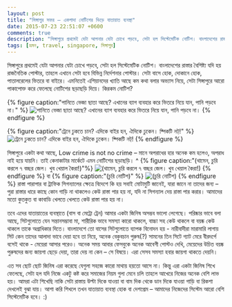 ```yaml
---
layout: post
title: "সিঙ্গাপুর সফর – একগাদা নোটিশের ভিড়ে যাতায়াত ব্যবস্থা"
date: 2015-07-23 22:51:07 +0600
comments: true
description: "সিঙ্গাপুরে প্রথমেই যেটা আপনার যেটা চোখে পড়বে, সেটা হল সিস্টেমেটিক নোটিশ। বাংলাদেশের রাস্তার বৈশিষ্ট্য যদি হয় রাজনৈতিক পোস্টার, তাহলে এখানে সেটা হবে বিভিন্ন নির্দেশনার পোস্টার। সেটা বাসে হোক, দোকানে হোক, পাতালরেলের ভিতরে বা বাইরে। এমনিতেই এশিয়ানদের খ্যাতি আছে কম কথা বলার অভ্যাস নিয়ে, সেটা সিঙ্গাপুরে আরো পাকাপোক্ত করে ফেলেছে নোটিশের ছড়াছড়ি দিয়ে। কিরকম ন‌োটিশ? জানতে হলে পড়তে থাকুন!"
tags: [ভ্রমন, travel, singapore, সিঙ্গাপুর]
---
```

সিঙ্গাপুরে প্রথমেই যেটা আপনার যেটা চোখে পড়বে, সেটা হল সিস্টেমেটিক নোটিশ। বাংলাদেশের রাস্তার বৈশিষ্ট্য যদি হয় রাজনৈতিক পোস্টার, তাহলে এখানে সেটা হবে বিভিন্ন নির্দেশনার পোস্টার। সেটা বাসে হোক, দোকানে হোক, পাতালরেলের ভিতরে বা বাইরে। এমনিতেই এশিয়ানদের খ্যাতি আছে কম কথা বলার অভ্যাস নিয়ে, সেটা সিঙ্গাপুরে আরো পাকাপোক্ত করে ফেলেছে নোটিশের ছড়াছড়ি দিয়ে। কিরকম ন‌োটিশ?
<!-- more -->
{% figure caption:"পানিতে ভেজা ছাতা আছে? এখানের ব্যাগ ব্যবহার করে ভিতরে নিয়ে যান, পানি পড়বে না।" %}
![পানিতে ভেজা ছাতা আছে? এখানের ব্যাগ ব্যবহার করে ভিতরে নিয়ে যান, পানি পড়বে না।](https://farm4.staticflickr.com/3804/19946608905_13fe753bf0_z.jpg)
{% endfigure %}

{% figure caption:"ট্রেনে ঢুকতে চান? এদিকে বাইর হন, ঐদিকে ঢুকেন। ষ্পিকটি নট‍্!" %}
![ট্রেনে ঢুকতে চান? এদিকে বাইর হন, ঐদিকে ঢুকেন। ষ্পিকটি নট‍্!](https://farm1.staticflickr.com/445/19758560298_99f04b57dd_z.jpg)
{% endfigure %}


সিঙ্গাপুরে একটা কথা আছে, Low crime is not no crime – মানে অপরাধের হার অনেক কম হলেও, অপরাধ নাই হয়ে যায়নি। তাই কেনাকাটার মার্কেটে এমন নোটিশের ছড়াছড়ি।
^
{% figure caption:"(থামেন, চুরি করলে ৭ বচ্ছর জেল। খুব খেয়াল কৈরা!)"%}
![(থামেন, চুরি করলে ৭ বচ্ছর জেল। খুব খেয়াল  কৈরা!)](https://farm4.staticflickr.com/3716/19758570200_0ecc84ed67_z.jpg)
{% endfigure %}
বা
{% figure caption:"(চুরি নোটিশ)" %}
![(চুরি নোটিশ)](https://farm1.staticflickr.com/482/19323949244_71f8099dfa_z.jpg)
{% endfigure %}
রাস্তা পারাপার বা ট্রাফিক সিগন্যালের ক্ষেত্রে বিদেশে কি হয় সবাই মোটামুটি জানেই, যারা জানে না তাদের জন্য – পুরা রাস্তার ধারে কাছে কোন গাড়ি না থাকলেও কেউ রাস্তা পার হয় না, যদি না সিগন্যাল দেয় রাস্তা পার করার। আমাদের মতো কুতকুত বা কাবাডি খেলতে খেলতে কেউ রাস্তা পার হয় না।

তবে এদের যাতায়াতের ব্যবস্থাতে (বাস বা মেট্রো ট্রেন) আমার একটা জিনিষ অসম্ভব ভালো লেগেছে। পরিষ্কার ভাবে বলা আছে, সিটগুলোতে যেন সন্তানসম্ভাবা মা, শারীরিক ভাবে সমস্যা কারো থাকলে, বাচ্চা সহ কেউ থাকলে বা বয়ষ্ক কেউ থাকলে তাকে অগ্রাধিকার দিতে। বাংলাদেশে তো বাসের সিটগুলোতে ব্যাপক বিনোদন হয় - নারীবাদীরা মারামারি লাগায় সিট কেন তাদের আলাদা ভাবে দেয়া হবে তা নিয়ে, অনেক বেকুবচান পুরুষ(?) সামনের তিন সিটে গ্যাট মেরে বীরদর্পে বসেই থাকে - মেয়েরা আসার পরেও। অনেক সময় আবার ফেসবুকে অনেক আবেগী পোস্টও দেখি, মেয়েদের উচিত বয়ষ্ক পুরুষদের জন্য জায়গা ছেড়ে দেয়া, তারা দেয় না কেন – সে বিষয়ে। এরা সেসব সমস্যা হবার জায়গা থাকতে দেয়নি।

এত সব ছোট ছোট জিনিষ এরা করেছে যেগুলা সহজে কারো মাথায় হয়তো আসে না। কিন্তু এরা একটা জিনিষ শিখে ফেলেছে, সেটা হল যদি নিজে একটু কষ্ট করে সমাজের নিয়ম গুলা মেনে চলি তাহলে আখেরে নিজের অনেক বেশি লাভ হয়। আমরা এটা শিখেছি নাকি সেটা রাস্তায় উল্টা দিকে যাওয়া বা বাম দিক থেকে ডান দিকে যাওয়া গাড়ি বা রিকশা দেখলেই বুঝা যায়। আশা করি শিখলে তখন যাতায়াত ব্যবস্থা হোক বা দেশপ্রেম – আমাদের নিজেদের সিস্টেম আরো বেশি সিস্টেমেটিক হবে। :)
